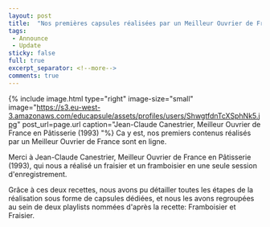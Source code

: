 ```yaml
---
layout: post
title:  "Nos premières capsules réalisées par un Meilleur Ouvrier de France"
tags:
 - Announce
 - Update
sticky: false
full: true
excerpt_separator: <!--more-->
comments: true
---
```

{% include image.html  type="right" image-size="small" image="https://s3.eu-west-3.amazonaws.com/educapsule/assets/profiles/users/ShwgtfdnTcXSphNk5.jpg" post_url=page.url caption="Jean-Claude Canestrier, Meilleur Ouvrier de France en Pâtisserie (1993)
"%}
Ca y est, nos premiers contenus réalisés par un Meilleur Ouvrier de France sont en ligne.

Merci à Jean-Claude Canestrier, Meilleur Ouvrier de France en Pâtisserie (1993), qui nous a réalisé un fraisier et un framboisier en une seule session d'enregistrement.

Grâce à ces deux recettes, nous avons pu détailler toutes les étapes de la réalisation sous forme de capsules dédiées, et nous les avons regroupées au sein de deux playlists nommées d'après la recette: Framboisier et Fraisier.
